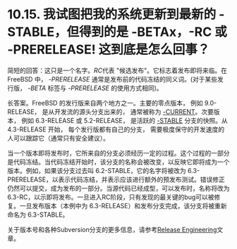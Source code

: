 # 10.15. 我试图把我的系统更新到最新的 -STABLE，但得到的是 -BETAx，-RC 或 -PRERELEASE! 这到底是怎么回事？

简短的回答：这只是一个名字。*RC*代表 "候选发布"。它标志着发布即将来临。在 FreeBSD 中， *-PRERELEASE* 通常是发布前的代码冻结的同义词。(对于某些发行版， *-BETA* 标签与 *-PRERELEASE* 的使用方式相同)。

长答案。FreeBSD 的发行版来自两个地方之一。主要的零点版本， 例如 9.0-RELEASE， 是从开发流的源头分支出来的， 通常被称为 [-CURRENT](https://docs.freebsd.org/en/books/faq/#current)。次要版本， 例如 6.3-RELEASE 或 5.2-RELEASE， 是活跃的 [-STABLE](https://docs.freebsd.org/en/books/faq/#stable) 分支的快照。从 4.3-RELEASE 开始， 每个发行版都有自己的分支， 需要极度保守的开发速度的人可以跟踪它（通常只有安全建议）。

当一个版本即将发布时，它所来自的分支必须经历一定的过程。这个过程的一部分是代码冻结。当代码冻结开始时，该分支的名称会被改变，以反映它即将成为一个版本。例如，如果该分支过去叫 6.2-STABLE，它的名字将被改为 6.3-PRERELEASE，以表示代码冻结，并表示应该进行额外的预发布测试。错误修正仍然可以提交，成为发布的一部分。当源代码已经成型，可以发布时，名称将改为6.3-RC，以示即将发布。一旦进入RC阶段，只有发现的最关键的bug可以被修复。一旦发布版本（本例中为 6.3-RELEASE）和发布分支完成，该分支将被重新命名为 6.3-STABLE。

关于版本号和各种Subversion分支的更多信息，请参考[Release Engineering](https://docs.freebsd.org/en/articles/releng/)文章。
